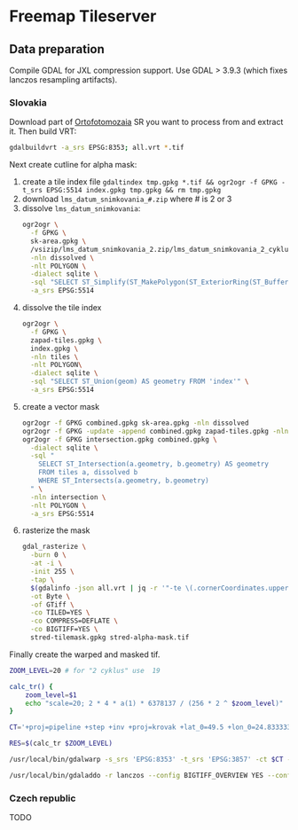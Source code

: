 # Freemap Tileserver

## Data preparation

Compile GDAL for JXL compression support. Use GDAL > 3.9.3 (which fixes lanczos resampling artifacts).

### Slovakia

Download part of [Ortofotomozaia](https://www.geoportal.sk/sk/zbgis/ortofotomozaika/) SR you want to process from and extract it. Then build VRT:

```sh
gdalbuildvrt -a_srs EPSG:8353; all.vrt *.tif
```

Next create cutline for alpha mask:

1. create a tile index file `gdaltindex tmp.gpkg *.tif && ogr2ogr -f GPKG -t_srs EPSG:5514 index.gpkg tmp.gpkg && rm tmp.gpkg`
1. download `lms_datum_snimkovania_#.zip` where # is 2 or 3
1. dissolve `lms_datum_snimkovania`:
   ```sh
   ogr2ogr \
     -f GPKG \
     sk-area.gpkg \
     /vsizip/lms_datum_snimkovania_2.zip/lms_datum_snimkovania_2_cyklus.shp \
     -nln dissolved \
     -nlt POLYGON \
     -dialect sqlite \
     -sql "SELECT ST_Simplify(ST_MakePolygon(ST_ExteriorRing(ST_Buffer(ST_Unio n(geometry), 0.00001, 1))), 0.1) AS geometry FROM lms_datum_snimkovania_2_ cyklus" \
     -a_srs EPSG:5514
   ```
1. dissolve the tile index
   ```sh
   ogr2ogr \
     -f GPKG \
     zapad-tiles.gpkg \
     index.gpkg \
     -nln tiles \
     -nlt POLYGON\
     -dialect sqlite \
     -sql "SELECT ST_Union(geom) AS geometry FROM 'index'" \
     -a_srs EPSG:5514
   ```
1. create a vector mask
   ```sh
   ogr2ogr -f GPKG combined.gpkg sk-area.gpkg -nln dissolved
   ogr2ogr -f GPKG -update -append combined.gpkg zapad-tiles.gpkg -nln tiles
   ogr2ogr -f GPKG intersection.gpkg combined.gpkg \
     -dialect sqlite \
     -sql "
       SELECT ST_Intersection(a.geometry, b.geometry) AS geometry
       FROM tiles a, dissolved b
       WHERE ST_Intersects(a.geometry, b.geometry)
     " \
     -nln intersection \
     -nlt POLYGON \
     -a_srs EPSG:5514
   ```
1. rasterize the mask
   ```sh
   gdal_rasterize \
     -burn 0 \
     -at -i \
     -init 255 \
     -tap \
     $(gdalinfo -json all.vrt | jq -r '"-te \(.cornerCoordinates.upperLeft[0]) \(.cornerCoordinates.lowerRight[1]) \(.cornerCoordinates.lowerRight[0]) \(.cornerCoordinates.upperLeft[1]) -tr \(.geoTransform[1]) \(-.geoTransform[5])"') \
     -ot Byte \
     -of GTiff \
     -co TILED=YES \
     -co COMPRESS=DEFLATE \
     -co BIGTIFF=YES \
     stred-tilemask.gpkg stred-alpha-mask.tif
   ```

Finally create the warped and masked tif.

```sh
ZOOM_LEVEL=20 # for "2 cyklus" use  19

calc_tr() {
    zoom_level=$1
    echo "scale=20; 2 * 4 * a(1) * 6378137 / (256 * 2 ^ $zoom_level)" | bc -l | sed 's/^\./0./'
}

CT='+proj=pipeline +step +inv +proj=krovak +lat_0=49.5 +lon_0=24.8333333333333 +alpha=30.2881397527778 +k=0.9999 +x_0=0 +y_0=0 +ellps=bessel +step +inv +proj=hgridshift +grids=Slovakia_JTSK03_to_JTSK.gsb +step +proj=krovak +lat_0=49.5 +lon_0=24.8333333333333 +alpha=30.2881397527778 +k=0.9999 +x_0=0 +y_0=0 +ellps=bessel +step +inv +proj=krovak +lat_0=49.5 +lon_0=24.8333333333333 +alpha=30.2881397527778 +k=0.9999 +x_0=0 +y_0=0 +ellps=bessel +step +proj=push +v_3 +step +proj=cart +ellps=bessel +step +proj=helmert +x=485.021 +y=169.465 +z=483.839 +rx=-7.786342 +ry=-4.397554 +rz=-4.102655 +s=0 +convention=coordinate_frame +step +inv +proj=cart +ellps=WGS84 +step +proj=pop +v_3 +step +proj=webmerc +lat_0=0 +lon_0=0 +x_0=0 +y_0=0 +ellps=WGS84'

RES=$(calc_tr $ZOOM_LEVEL)

/usr/local/bin/gdalwarp -s_srs 'EPSG:8353' -t_srs 'EPSG:3857' -ct $CT -tr $RES $RES -tap -r lanczos -of GTiff -co TILED=YES -co BIGTIFF=YES -co COMPRESS=JXL -co JXL_DISTANCE=1 -co JXL_LOSSLESS=NO -co NUM_THREADS=ALL_CPUS -wo NUM_THREADS=ALL_CPUS -multi Ortofoto_2021_stred_jtsk_rgb/all.vrt stred-warped-jxl.tif
```

```sh
/usr/local/bin/gdaladdo -r lanczos --config BIGTIFF_OVERVIEW YES --config COMPRESS_OVERVIEW JXL --config JXL_LOSSLESS_OVERVIEW NO --config JXL_DISTANCE_OVERVIEW 1 --config GDAL_NUM_THREADS ALL_CPUS --config NUM_THREADS_OVERVIEW ALL_CPUS -ro stred-warped-jxl.tif
```

### Czech republic

TODO
